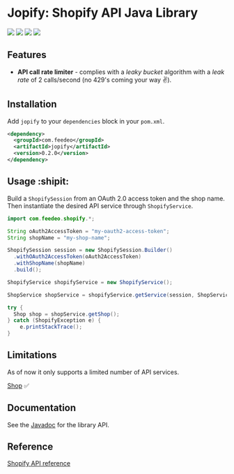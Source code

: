 # Jopify: Shopify API Java Library
[![][travis img]][travis]
[![][release img]][release]
[![][license img]][license]
[![][codecov img]][codecov]

## Features
* __API call rate limiter__ - complies with a _leaky bucket_ algorithm with a _leak rate_ of 2 calls/second (no 429's coming your way :v:).

## Installation
Add `jopify` to your `dependencies` block in your `pom.xml`.
```xml
<dependency>
  <groupId>com.feedeo</groupId>
  <artifactId>jopify</artifactId>
  <version>0.2.0</version>
</dependency>
```

## Usage :shipit:
Build a `ShopifySession` from an OAuth 2.0 access token and the shop name. Then instantiate the desired API service through `ShopifyService`.
```java
import com.feedeo.shopify.*;

String oAuth2AccessToken = "my-oauth2-access-token";
String shopName = "my-shop-name";

ShopifySession session = new ShopifySession.Builder()
  .withOAuth2AccessToken(oAuth2AccessToken)
  .withShopName(shopName)
  .build();

ShopifyService shopifyService = new ShopifyService();

ShopService shopService = shopifyService.getService(session, ShopService.class);

try {
  Shop shop = shopService.getShop();
} catch (ShopifyException e) {
    e.printStackTrace();
}
```

## Limitations
As of now it only supports a limited number of API services.

[Shop](https://docs.shopify.com/api/reference/shop) :white_check_mark:

## Documentation
See the [Javadoc](http://feedeo.github.io/jopify/javadoc/) for the library API.

## Reference
[Shopify API reference](https://docs.shopify.com/api/reference)

[travis]:https://travis-ci.org/feedeo/jopify
[travis img]:https://travis-ci.org/feedeo/jopify.svg?branch=master

[release]:https://github.com/feedeo/jopify/releases
[release img]:https://img.shields.io/github/release/feedeo/jopify.svg

[license]:LICENSE
[license img]:https://img.shields.io/badge/license-MIT-blue.svg

[codecov]:https://codecov.io/github/feedeo/jopify?branch=master
[codecov img]:https://codecov.io/github/feedeo/jopify/coverage.svg?branch=master